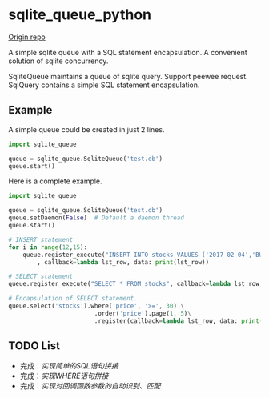 # sqlite_queue_python

[Origin repo](https://gitee.com/kaaass/sqlite_queue_python)

A simple sqlite queue with a SQL statement encapsulation. A convenient solution of sqlite concurrency.

SqliteQueue maintains a queue of sqlite query. Support peewee request. SqlQuery contains a simple SQL statement encapsulation.

## Example

A simple queue could be created in just 2 lines.

```python
import sqlite_queue

queue = sqlite_queue.SqliteQueue('test.db')
queue.start()
```

Here is a complete example.

```python
import sqlite_queue

queue = sqlite_queue.SqliteQueue('test.db')
queue.setDaemon(False)  # Default a daemon thread
queue.start()

# INSERT statement
for i in range(12,15):
    queue.register_execute("INSERT INTO stocks VALUES ('2017-02-04','BUY','RHAT',?,35.14)", (i,)
		, callback=lambda lst_row, data: print(lst_row))

# SELECT statement
queue.register_execute("SELECT * FROM stocks", callback=lambda lst_row, data: print(data))

# Encapsulation of SELECT statement. 
queue.select('stocks').where('price', '>=', 30) \
                        .order('price').page(1, 5)\
                        .register(callback=lambda lst_row, data: print(data))
```

## TODO List

- 完成：_实现简单的SQL语句拼接_
- 完成：_实现WHERE语句拼接_
- 完成：_实现对回调函数参数的自动识别、匹配_
